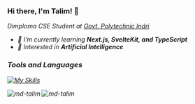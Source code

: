### Hi there, I'm Talim! 👋

<p><em>Dimploma CSE Student at <a href="https://gpindri.ac.in/">Govt. Polytechnic Indri</a></p>

- 🌱 I’m currently learning **Next.js, SvelteKit, and TypeScript**
- 🧐 Interested in **Artificial Intelligence**

### Tools and Languages

[![My Skills](https://skillicons.dev/icons?i=react,next,typescript,tailwind,git,vercel,js,html,css,vite,github,vscode&perline=6)](https://skillicons.dev)

<div>
  <p><img align="left" src="https://github-readme-stats.vercel.app/api/top-langs?username=md-talim&show_icons=true&locale=en&layout=compact" alt="md-talim" /></p>
</div>
<div>
  <p><img align="center" src="https://github-readme-streak-stats.herokuapp.com/?user=md-talim&" alt="md-talim" /></p>
</div>

